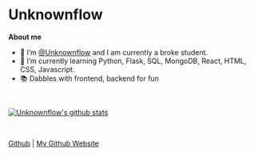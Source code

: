 <h1>Unknownflow</h1>

**About me**
- 👋 I’m <a href="https://github.com/Unknownflow">@Unknownflow</a> and I am currently a broke student.
- 🌱 I’m currently learning Python, Flask, SQL, MongoDB, React, HTML, CSS, Javascript.
- 📚 Dabbles with frontend, backend for fun
<br/>

<p align="left">
  <a href="https://github.com/Unknownflow"><img src="https://github-readme-stats.vercel.app/api?username=Unknownflow&hide_border=true&show_icons=true" alt="Unknownflow's github stats"></a>
</p>
<br/>

<p>
  <a href="https://github.com/Unknownflow">Github</a> | <a href="http://unknownflow.github.io/">My Github Website</a>
</p>

<!--
**Unknownflow/Unknownflow** is a ✨ _special_ ✨ repository because its `README.md` (this file) appears on your GitHub profile.

Here are some ideas to get you started:

- 🔭 I’m currently working on ...
- 🌱 I’m currently learning ...
- 👯 I’m looking to collaborate on ...
- 🤔 I’m looking for help with ...
- 💬 Ask me about ...
- 📫 How to reach me: ...
- 😄 Pronouns: ...
- ⚡ Fun fact: ...
-->
